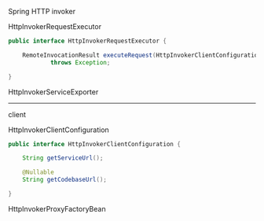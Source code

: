 Spring HTTP invoker

HttpInvokerRequestExecutor
```java
public interface HttpInvokerRequestExecutor {

	RemoteInvocationResult executeRequest(HttpInvokerClientConfiguration config, RemoteInvocation invocation)
			throws Exception;

}
```



HttpInvokerServiceExporter

----
client

HttpInvokerClientConfiguration
```java
public interface HttpInvokerClientConfiguration {

	String getServiceUrl();

	@Nullable
	String getCodebaseUrl();

}
```

HttpInvokerProxyFactoryBean